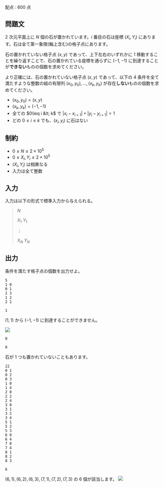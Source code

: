 配点 : $600$ 点

## 問題文

$2$ 次元平面上に $N$ 個の石が置かれています。$i$ 番目の石は座標 $(X_i,Y_i)$ にあります。石は全て第一象限(軸上含む)の格子点にあります。

石の置かれていない格子点 $(x,y)$ であって、上下左右のいずれかに $1$ 移動することを繰り返すことで、石の置かれている座標を通らずに $(-1,-1)$ に到達することが**できない**ものの個数を求めてください。

より正確には、石の置かれていない格子点 $(x,y)$ であって、以下の $4$ 条件を全て満たすような整数の組の有限列 $(x_0,y_0),\ldots,(x_k,y_k)$ が存在**しない**ものの個数を求めてください。

- $(x_0,y_0)=(x,y)$
- $(x_k,y_k)=(-1,-1)$
- 全ての $0\leq i &lt; k$ で $|x_i-x_{i+1}|+|y_i-y_{i+1}|=1$
- どの $0 \leq i \leq k$ でも、$(x_i,y_i)$ に石はない

## 制約

- $0 \leq N \leq 2\times 10^5$
- $0 \leq X_i,Y_i \leq 2\times 10^5$
- $(X_i,Y_i)$ は相異なる
- 入力は全て整数

## 入力

入力は以下の形式で標準入力から与えられる。

> $N$
> 
> $X_1$ $Y_1$
> 
> $\vdots$
> 
> $X_N$ $Y_N$

## 出力

条件を満たす格子点の個数を出力せよ。

```input1
5
1 0
0 1
2 3
1 2
2 1
```

```output1
1
```

$(1,1)$ から $(-1,-1)$ に到達することができません。

![](https://img.atcoder.jp/abc361/77ce335c7ebd31af0860ce2aa43ae32a.png)

```input2
0
```

```output2
0
```

石が $1$ つも置かれていないこともあります。

```input3
22
0 1
0 2
0 3
1 0
1 4
2 0
2 2
2 4
3 0
3 1
3 2
3 4
5 1
5 2
5 3
6 0
6 4
7 0
7 4
8 1
8 2
8 3
```

```output3
6
```

$(6,1),(6,2),(6,3),(7,1),(7,2),(7,3)$ の $6$ 個が該当します。
![](https://img.atcoder.jp/abc361/95ffd845cfab71f0cd6b3c8122eb1ac9.png)